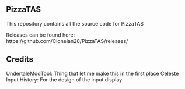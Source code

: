 ## PizzaTAS ##

<p>This repository contains all the source code for PizzaTAS<p>
Releases can be found here: https://github.com/Cloneian28/PizzaTAS/releases/

## Credits ##
UndertaleModTool: Thing that let me make this in the first place
Celeste Input History: For the design of the input display
